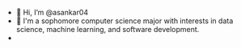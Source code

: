 - 👋 Hi, I’m @asankar04
- 👀 I'm a sophomore computer science major with interests in data science, machine learning, and software development.
- 

<!---
asankar04/asankar04 is a ✨ special ✨ repository because its `README.md` (this file) appears on your GitHub profile.
You can click the Preview link to take a look at your changes.
--->
